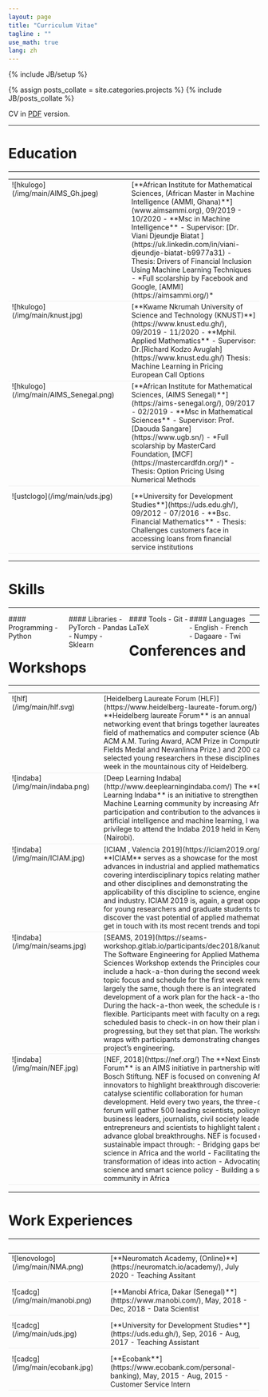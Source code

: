 ```yaml
---
layout: page
title: "Curriculum Vitae"
tagline : ""
use_math: true
lang: zh
---
```

{% include JB/setup %}

<!-- <div class="page-header">
  <div class="pull-right">
    {% include contact_icons %}
  </div>
</div> -->

{% assign posts_collate = site.categories.projects %}
{% include JB/posts_collate %}

CV in [PDF](/archive/KanubalaDeborahD_CV.pdf) version.

---

# Education
---
<table style="width:100%">
<col width="9%">
<col width="20">
<col >

<tr style="border-bottom:1pt solid #eee">
<td markdown="1">
![hkulogo](/img/main/AIMS_Gh.jpeg)
</td>
<td></td>
<td markdown="1">
[**African Institute for Mathematical Sciences, (African Master in Machine Intelligence (AMMI, Ghana)**](www.aimsammi.org), 09/2019 - 10/2020 
- **Msc in Machine Intelligence**
- Supervisor: [Dr. Viani Djeundje Biatat ](https://uk.linkedin.com/in/viani-djeundje-biatat-b9977a31)
- Thesis: Drivers of Financial Inclusion Using Machine Learning Techniques
- *Full scolarship by Facebook and Google, [AMMI](https://aimsammi.org/)*
</td> 
</tr>

<tr style="border-bottom:1pt solid #eee">
<td markdown="1">
![hkulogo](/img/main/knust.jpg)
</td>
<td></td>
<td markdown="1">
[**Kwame Nkrumah University of Science and Technology (KNUST)**](https://www.knust.edu.gh/), 09/2019 - 11/2020
- **Mphil. Applied Mathematics**
- Supervisor: Dr.[Richard Kodzo Avuglah](https://www.knust.edu.gh/)
Thesis: Machine Learning in Pricing European Call Options
</td> 
</tr>


<tr style="border-bottom:1pt solid #eee">
<td markdown="1">
![hkulogo](/img/main/AIMS_Senegal.png)
</td>
<td></td>
<td markdown="1">
[**African Institute for Mathematical Sciences, (AIMS Senegal)**](https://aims-senegal.org/), 09/2017 - 02/2019 
- **Msc in Mathematical Sciences**
- Supervisor: Prof. [Daouda Sangare](https://www.ugb.sn/)
- *Full scolarship by MasterCard Foundation, [MCF](https://mastercardfdn.org/)*
- Thesis: Option Pricing Using Numerical Methods
</td> 
</tr>

<tr height="10"/>
<tr style="border-bottom:1pt solid #eee">
<td markdown="1">
![ustclogo](/img/main/uds.jpg)
</td>
<td></td>
<td markdown="1">
[**University for Development Studies**](https://uds.edu.gh/), 09/2012 - 07/2016
- **Bsc. Financial Mathematics**
- Thesis: Challenges customers face in accessing loans from financial service institutions
</td> 
</tr>


</table>

---

# Skills
---
<div class="container">
<div class="leftpane1" markdown="1">
#### Programming
- Python
</div>
  
<div class="leftpane1" markdown="1">
#### Libraries
- PyTorch
- Pandas
- Numpy
- Sklearn
</div>
  
<div class="leftpane1" markdown="1">
#### Tools
- Git 
- LaTeX
</div>

<div class="leftpane1" markdown="1">
#### Languages
- English
- French
- Dagaare
- Twi
</div>
</div>

---

---

# Conferences and Workshops 
---
<table style="width:100%">
<col width="17%">
<col width="20">
<col >

<tr style="border-bottom:1pt solid #eee">
<td markdown="1">
![hlf](/img/main/hlf.svg)
</td>
<td></td>
<td markdown="1">
[Heidelberg Laureate Forum (HLF)](https://www.heidelberg-laureate-forum.org/)
The **Heidelberg laureate Forum** is an annual networking event that brings together laureates in the field of mathematics and computer science (Abel Prize, ACM A.M. Turing Award, ACM Prize in Computing, Fields Medal and Nevanlinna Prize.)  and 200 carefully selected young researchers in these disciplines for a week in the mountainous city of Heidelberg.
</td> 
</tr>

<tr style="border-bottom:1pt solid #eee">
<td markdown="1">
![indaba](/img/main/indaba.png)
</td>
<td></td>
<td markdown="1">
[Deep Learning Indaba](http://www.deeplearningindaba.com/)
The **Deep Learning Indaba** is an initiative to strengthen African Machine Learning community by increasing African participation and contribution to the advances in artificial intelligence and machine learning, I was privilege to attend the Indaba 2019 held in Kenya (Nairobi).
</td> 
</tr>

<tr style="border-bottom:1pt solid #eee">
<td markdown="1">
![indaba](/img/main/ICIAM.jpg)
</td>
<td></td>
<td markdown="1">
[ICIAM , Valencia 2019](https://iciam2019.org/)
 The **ICIAM** serves as a showcase for the most recent advances in industrial and applied mathematics, covering interdisciplinary topics relating mathematics and other disciplines and demonstrating the applicability of this discipline to science, engineering and industry. ICIAM 2019 is, again, a great opportunity for young researchers and graduate students to discover the vast potential of applied mathematics and get in touch with its most recent trends and topics.
</td> 
</tr>


<tr style="border-bottom:1pt solid #eee">
<td markdown="1">
![indaba](/img/main/seams.jpg)
</td>
<td></td>
<td markdown="1">
[SEAMS, 2019](https://seams-workshop.gitlab.io/participants/dec2018/kanubala.pdf)
 The Software Engineering for Applied Mathematical Sciences Workshop extends the Principles course to include a hack-a-thon during the second week. The topic focus and schedule for the first week remains largely the same, though there is an integrated development of a work plan for the hack-a-thon.
During the hack-a-thon week, the schedule is more flexible. Participants meet with faculty on a regularly scheduled basis to check-in on how their plan is progressing, but they set that plan. The workshop wraps with participants demonstrating changes to their project’s engineering.
</td> 
</tr>




<tr style="border-bottom:1pt solid #eee">
<td markdown="1">
![indaba](/img/main/NEF.jpg)
</td>
<td></td>
<td markdown="1">
[NEF, 2018](https://nef.org/)
 The **Next Einstein Forum**  is an AIMS initiative in partnership with Robert Bosch Stiftung. NEF is focused on convening Africa’s innovators to highlight breakthrough discoveries and catalyse scientific collaboration for human development. Held every two years, the three-day forum will gather 500 leading scientists, policymakers, business leaders, journalists, civil society leaders, entrepreneurs and scientists to highlight talent and advance global breakthroughs.
NEF is focused on sustainable impact through:
- Bridging gaps between science in Africa and the world
- Facilitating the transformation of ideas into action
- Advocating for science and smart science policy
- Building a scientific community in Africa
</td> 
</tr>

</table>

---

# Work Experiences
---
<table style="width:100%">
<col width="17%">
<col width="20">
<col >

<table style="width:100%">
<col width="17%">
<col width="20">
<col >
<tr style="border-bottom:1pt solid #eee">
<td markdown="1">
![lenovologo](/img/main/NMA.png)
</td>
<td></td>
<td markdown="1">
[**Neuromatch Academy, (Online)**](https://neuromatch.io/academy/), July 2020
- Teaching Assitant
</td> 
</tr>

<tr height="10"/>
<tr style="border-bottom:1pt solid #eee">
<td markdown="1">
![cadcg](/img/main/manobi.png)
</td>
<td></td>
<td markdown="1">
[**Manobi Africa, Dakar (Senegal)**](https://www.manobi.com/), May, 2018 - Dec, 2018
- Data Scientist
</td> 
</tr>

<tr height="10"/>
<tr style="border-bottom:1pt solid #eee">
<td markdown="1">
![cadcg](/img/main/uds.jpg)
</td>
<td></td>
<td markdown="1">
[**University for Development Studies**](https://uds.edu.gh/), Sep, 2016 - Aug, 2017
- Teaching Assistant
</td> 
</tr>

<tr height="10"/>
<tr style="border-bottom:1pt solid #eee">
<td markdown="1">
![cadcg](/img/main/ecobank.jpg)
</td>
<td></td>
<td markdown="1">
[**Ecobank**](https://www.ecobank.com/personal-banking), May, 2015 - Aug, 2015
- Customer Service Intern
</td> 
</tr>

</table>

<style type="text/css">
td {
    border: 0.5px;
    vertical-align: top;
    text-align: left;
}

.container {
  width: 100%;
  height: 100%;
}

.leftpane1 {
    width: 24%;
    height: 100%;
    float: left;
    border-collapse: collapse;
}

.leftpane2 {
    width: 8%;
    height: 100%;
    margin: 8px;
  	float: left;
    border-collapse: collapse;
}

.leftpane3 {
    width: 86%;
    height: 100%;
  	float: left;
    border-collapse: collapse;
}

.leftpane4 {
    width: 15%;
    height: 100%;
    margin: 8px;
  	float: left;
    border-collapse: collapse;
}

.leftpane5 {
    width: 80%;
    height: 100%;
  	float: left;
    border-collapse: collapse;
}

.rightpane {
  width: 33%;
  height: 100%;
  float: right;
  background-color: yellow;
  border-collapse: collapse;
}
</style>